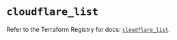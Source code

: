 # `cloudflare_list`

Refer to the Terraform Registry for docs: [`cloudflare_list`](https://registry.terraform.io/providers/cloudflare/cloudflare/4.27.0/docs/resources/list).
